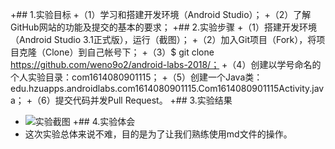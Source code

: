 +## 1.实验目标
+（1）学习和搭建开发环境（Android Studio）；
+（2）了解GitHub网站的功能及提交的基本的要求；
+## 2.实验步骤
+（1）搭建开发环境（Android Studio 3.1正式版），运行（截图）；
+（2）加入Git项目（Fork），将项目克隆（Clone）到自己帐号下；
+（3）$ git clone https://github.com/weno9o2/android-labs-2018/；
+（4）创建以学号命名的个人实验目录：com1614080901115；
+（5）创建一个Java类：edu.hzuapps.androidlabs.com1614080901115.Com1614080901115Activity.java；
+（6）提交代码并发Pull Request。
+## 3.实验结果
+ ![实验截图](https://github.com/weno9o2/android-labs-2018/blob/master/com1614080901115/Com1614080901115.png)
+## 4.实验体会
+ 这次实验总体来说不难，目的是为了让我们熟练使用md文件的操作。
